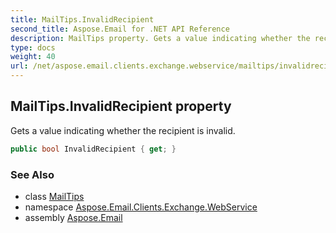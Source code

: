 ```yaml
---
title: MailTips.InvalidRecipient
second_title: Aspose.Email for .NET API Reference
description: MailTips property. Gets a value indicating whether the recipient is invalid
type: docs
weight: 40
url: /net/aspose.email.clients.exchange.webservice/mailtips/invalidrecipient/
---
```

## MailTips.InvalidRecipient property

Gets a value indicating whether the recipient is invalid.

```csharp
public bool InvalidRecipient { get; }
```

### See Also

* class [MailTips](../)
* namespace [Aspose.Email.Clients.Exchange.WebService](../../mailtips/)
* assembly [Aspose.Email](../../../)


